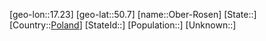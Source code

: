 ﻿---
location: [50.7,17.23]
type: City
tags:
- geo/City


SpocWebEntityId: 33017
isDeleted: false
confidential: public

---
[geo-lon::17.23]
[geo-lat::50.7]
[name::Ober-Rosen]
[State::]
[Country::[Poland](geo/Continent/Europe/Poland.md)]
[StateId::]
[Population::]
[Unknown::]

